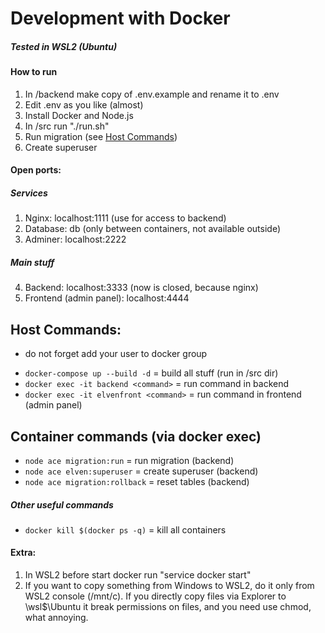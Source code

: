 
# Development with Docker #
##### Tested in WSL2 (Ubuntu)


#### How to run
1. In /backend make copy of .env.example and rename it to .env
2. Edit .env as you like (almost)
3. Install Docker and Node.js
4. In /src run "./run.sh"
5. Run migration (see [Host Commands](#host-commands))
8. Create superuser


#### Open ports:
##### Services
1. Nginx: localhost:1111 (use for access to backend)
2. Database: db (only between containers, not available outside)
3. Adminer: localhost:2222
##### Main stuff
4. Backend: localhost:3333 (now is closed, because nginx)
5. Frontend (admin panel): localhost:4444


## <a name="host-commands"></a>Host Commands:
* do not forget add your user to docker group
- ```docker-compose up --build -d``` = build all stuff (run in /src dir)
- ```docker exec -it backend <command>``` = run command in backend
- ```docker exec -it elvenfront <command>``` = run command in frontend (admin panel)


## Container commands (via docker exec)
- ```node ace migration:run``` = run migration (backend)
- ```node ace elven:superuser``` = create superuser (backend)
- ```node ace migration:rollback``` = reset tables (backend)

##### Other useful commands
- ```docker kill $(docker ps -q)``` = kill all containers


#### Extra:
1. In WSL2 before start docker run "service docker start"
2. If you want to copy something from Windows to WSL2, do it only from WSL2 console (/mnt/c). If you directly copy files via Explorer to \\wsl$\Ubuntu it break permissions on files, and you need use chmod, what annoying.